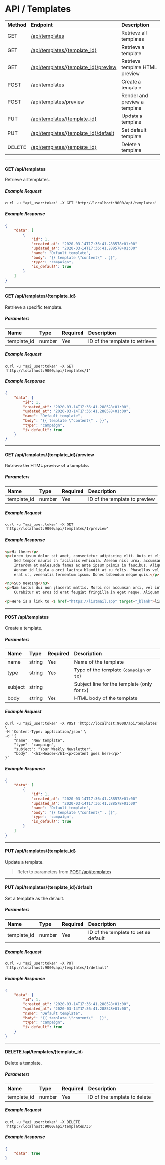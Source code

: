 # API / Templates

| Method | Endpoint                                                                      | Description                    |
|:-------|:------------------------------------------------------------------------------|:-------------------------------|
| GET    | [/api/templates](#get-apitemplates)                                           | Retrieve all templates         |
| GET    | [/api/templates/{template_id}](#get-apitemplates-template_id)                 | Retrieve a template            |
| GET    | [/api/templates/{template_id}/preview](#get-apitemplates-template_id-preview) | Retrieve template HTML preview |
| POST   | [/api/templates](#post-apitemplates)                                          | Create a template              |
| POST   | /api/templates/preview                                                        | Render and preview a template  |
| PUT    | [/api/templates/{template_id}](#put-apitemplatestemplate_id)                  | Update a template              |
| PUT    | [/api/templates/{template_id}/default](#put-apitemplates-template_id-default) | Set default template           |
| DELETE | [/api/templates/{template_id}](#delete-apitemplates-template_id)              | Delete a template              |

______________________________________________________________________

#### GET /api/templates

Retrieve all templates.

##### Example Request

```shell
curl -u "api_user:token" -X GET 'http://localhost:9000/api/templates'
```

##### Example Response

```json
{
    "data": [
        {
            "id": 1,
            "created_at": "2020-03-14T17:36:41.288578+01:00",
            "updated_at": "2020-03-14T17:36:41.288578+01:00",
            "name": "Default template",
            "body": "{{ template \"content\" . }}",
            "type": "campaign",
            "is_default": true
        }
    ]
}
```

______________________________________________________________________

#### GET /api/templates/{template_id}

Retrieve a specific template.

##### Parameters

| Name        | Type      | Required | Description                    |
|:------------|:----------|:---------|:-------------------------------|
| template_id | number    | Yes      | ID of the template to retrieve |

##### Example Request

```shell
curl -u "api_user:token" -X GET 'http://localhost:9000/api/templates/1'
```

##### Example Response

```json
{
    "data": {
        "id": 1,
        "created_at": "2020-03-14T17:36:41.288578+01:00",
        "updated_at": "2020-03-14T17:36:41.288578+01:00",
        "name": "Default template",
        "body": "{{ template \"content\" . }}",
        "type": "campaign",
        "is_default": true
    }
}
```

______________________________________________________________________

#### GET /api/templates/{template_id}/preview

Retrieve the HTML preview of a template.

##### Parameters

| Name        | Type      | Required | Description                   |
|:------------|:----------|:---------|:------------------------------|
| template_id | number    | Yes      | ID of the template to preview |

##### Example Request

```shell
curl -u "api_user:token" -X GET 'http://localhost:9000/api/templates/1/preview'
```

##### Example Response

```html
<p>Hi there</p>
<p>Lorem ipsum dolor sit amet, consectetur adipiscing elit. Duis et elit ac elit sollicitudin condimentum non a magna.
	Sed tempor mauris in facilisis vehicula. Aenean nisl urna, accumsan ac tincidunt vitae, interdum cursus massa.
	Interdum et malesuada fames ac ante ipsum primis in faucibus. Aliquam varius turpis et turpis lacinia placerat.
	Aenean id ligula a orci lacinia blandit at eu felis. Phasellus vel lobortis lacus. Suspendisse leo elit, luctus sed
	erat ut, venenatis fermentum ipsum. Donec bibendum neque quis.</p>

<h3>Sub heading</h3>
<p>Nam luctus dui non placerat mattis. Morbi non accumsan orci, vel interdum urna. Duis faucibus id nunc ut euismod.
	Curabitur et eros id erat feugiat fringilla in eget neque. Aliquam accumsan cursus eros sed faucibus.</p>

<p>Here is a link to <a href="https://listmail.app" target="_blank">listmail</a>.</p>
```

______________________________________________________________________

#### POST /api/templates

Create a template.

##### Parameters

| Name    | Type      | Required | Description                                   |
|:--------|:----------|:---------|:----------------------------------------------|
| name    | string    | Yes      | Name of the template                          |
| type    | string    | Yes      | Type of the template (`campaign` or `tx`)     |
| subject | string    |          | Subject line for the template (only for `tx`) |
| body    | string    | Yes      | HTML body of the template                     |

##### Example Request

```shell
curl -u "api_user:token" -X POST 'http://localhost:9000/api/templates' \
-H 'Content-Type: application/json' \
-d '{
    "name": "New template",
    "type": "campaign",
    "subject": "Your Weekly Newsletter",
    "body": "<h1>Header</h1><p>Content goes here</p>"
}'
```

##### Example Response

```json
{
    "data": [
        {
            "id": 1,
            "created_at": "2020-03-14T17:36:41.288578+01:00",
            "updated_at": "2020-03-14T17:36:41.288578+01:00",
            "name": "Default template",
            "body": "{{ template \"content\" . }}",
            "type": "campaign",
            "is_default": true
        }
    ]
}
```

______________________________________________________________________

#### PUT /api/templates/{template_id}

Update a template.

> Refer to parameters from [POST /api/templates](#post-apitemplates)

______________________________________________________________________

#### PUT /api/templates/{template_id}/default

Set a template as the default.

##### Parameters

| Name        | Type      | Required | Description                          |
|:------------|:----------|:---------|:-------------------------------------|
| template_id | number    | Yes      | ID of the template to set as default |

##### Example Request

```shell
curl -u "api_user:token" -X PUT 'http://localhost:9000/api/templates/1/default'
```

##### Example Response

```json
{
    "data": {
        "id": 1,
        "created_at": "2020-03-14T17:36:41.288578+01:00",
        "updated_at": "2020-03-14T17:36:41.288578+01:00",
        "name": "Default template",
        "body": "{{ template \"content\" . }}",
        "type": "campaign",
        "is_default": true
    }
}
```

______________________________________________________________________

#### DELETE /api/templates/{template_id}

Delete a template.

##### Parameters

| Name        | Type      | Required | Description                  |
|:------------|:----------|:---------|:-----------------------------|
| template_id | number    | Yes      | ID of the template to delete |

##### Example Request

```shell
curl -u "api_user:token" -X DELETE 'http://localhost:9000/api/templates/35'
```

##### Example Response

```json
{
    "data": true
}
```
